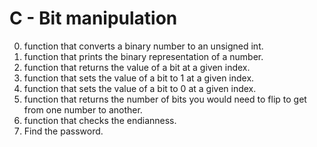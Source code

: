 # C - Bit manipulation
0. function that converts a binary number to an unsigned int.<br />
1. function that prints the binary representation of a number.<br />
2. function that returns the value of a bit at a given index.<br />
3. function that sets the value of a bit to 1 at a given index.<br />
4.  function that sets the value of a bit to 0 at a given index.<br />
5. function that returns the number of bits you would need to flip to get from one number to another.<br />
11. function that checks the endianness.<br />
12. Find the password.
